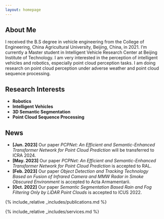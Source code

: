 ```yaml
---
layout: homepage
---
```


## About Me

I received the B.S degree in vehicle engineering from the College of Engineering, China Agricultural University, Beijing, China, in 2021. I’m currently a Master student in Intelligent Vehicle Research Center at Beijing Institute of Technology. I am very interested in the perception of intelligent vehicles and robotics, especially point cloud perception tasks. I am doing research on point cloud perception under adverse weather and point cloud sequence processing.

## Research Interests

- **Robotics**
- **Intelligent Vehicles**
- **3D Semantic Segmentation**
- **Point Cloud Sequence Processing**

## News

- **[Jun. 2023]** Our paper *PCPNet: An Efficient and Semantic-Enhanced Transformer Network for Point Cloud Prediction* will be transferred to ICRA 2024.
- **[May. 2023]** Our paper *PCPNet: An Efficient and Semantic-Enhanced Transformer Network for Point Cloud Prediction* is accepted to RAL.
- **[Feb. 2023]** Our paper *Object Detection and Tracking Technology Based on Fusion of Infrared Camera and MMW Radar in Smoke Obscured Environment* is accepted to Acta Armamentarii.
- **[Oct. 2022]** Our paper *Semantic Segmentation Based Rain and Fog Filtering Only by LiDAR Point Clouds* is accepted to ICUS 2022.

{% include_relative _includes/publications.md %}

{% include_relative _includes/services.md %}
